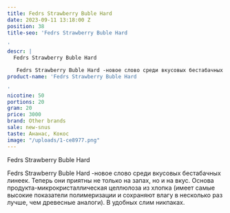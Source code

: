 ```yaml
---
title: Fedrs Strawberry Buble Hard
date: 2023-09-11 13:18:00 Z
position: 38
title-seo: 'Fedrs Strawberry Buble Hard

'
descr: |
  Fedrs Strawberry Buble Hard

   Fedrs Strawberry Buble Hard -новое слово среди вкусовых бестабачных линеек. Теперь они приятны не только на запах, но и на вкус. Основа продукта-микрокристаллическая целлюлоза из хлопка (имеет самые высокие показатели полимеризации и сохраняют влагу в несколько раз лучше, чем древесные аналоги). В удобных слим никпаках.
product-name: 'Fedrs Strawberry Buble Hard

'
nicotine: 50
portions: 20
gram: 20
price: 3000
brand: Other brands
sale: new-snus
taste: Ананас, Кокос
image: "/uploads/1-ce8977.png"
---
```


Fedrs Strawberry Buble Hard

 Fedrs Strawberry Buble Hard -новое слово среди вкусовых бестабачных линеек. Теперь они приятны не только на запах, но и на вкус. Основа продукта-микрокристаллическая целлюлоза из хлопка (имеет самые высокие показатели полимеризации и сохраняют влагу в несколько раз лучше, чем древесные аналоги). В удобных слим никпаках.

